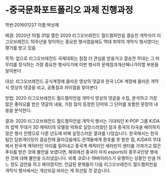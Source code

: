 # -중국문화포트폴리오 과제 진행과정

학번:201601227
이름:박상제

배경: 2020년 10월 31일 열린 2020 리그오브레전드 월드챔피언쉽 결승전 개막식이 리그오브레전드 10주년을 맞이하는 중요한 행사였음에도 역대 최악의 개막식 행사였다는 평가를 받고 있음

목적: 앞으로 리그오브레전드 국제대회는 점점 더 관심을 받을거고 결승전 무대는 그 마무리를 장식하는 가장 중요한 행사이기에 이번 행사의 문제점과개선해나가야할 부분을 알아본다

대상: 리그오브레전드 공식계정에 올라온 영상의 댓글과 한국 LCK 계정에 올라온 개막식 영상의 댓글을 비교, 공통점과 차이점을 찾아본다

방법: 2020 리그오브레전드 월드챔피언쉽 개막식 영상의 댓글을 수집, 분석하고 가장 많은 좋아요를 받은 댓글의 내용, 가장 많이 등장한 단어와 그 단어를 포함한 문장의 내용을 분석한다.

결과: 2020 리그오브레전드 월드챔피언쉽 개막식 행사는 기대되던 K-POP 그룹 K/DA의 컴백 무대가 3D 캐릭터의 모델링 악화로 실망스러웠던 점과 중국의 타국을 배려하지 않은 행사 진행으로 다른 년도에 비해 실망스러운 결과를 나았습니다. 한국에서는 한국팀인 담원게이밍이 결승전에 올라갔음에도 관객들에게 환호를 못 받은 점, K/DA의 무대에서 한국계 캐릭터인 아리를 밀어내고 중국계 캐릭터인 세라핀이 센터를 가져가고 많은 푸쉬를 받은 것에 불만을 보였다면, 해외에선 중국이 마치 esports의 종주국인양 행세한 것에 대해 불만을 드러냈습니다. 비록 코로나-19바이러스가 유행하는 상황인 만큼 어느 정도 감안을 하고 봐야겠지만, 언급된 문제들이 다음 리그오브레전드 월드챔피언쉽 개막식 행사에서는 개선되길 바라는 게 최선일 것 같습니다.
